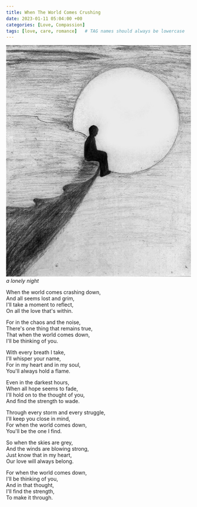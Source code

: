 ```yaml
---
title: When The World Comes Crushing
date: 2023-01-11 05:04:00 +00
categories: [Love, Compassion]
tags: [love, care, romance]   # TAG names should always be lowercase
---
```


![lonely night](/assets/img/lonely-night.jpg "copyright: Drawing Skill")
_a lonely night_

When the world comes crashing down,  
And all seems lost and grim,  
I'll take a moment to reflect,  
On all the love that's within.

For in the chaos and the noise,  
There's one thing that remains true,  
That when the world comes down,  
I'll be thinking of you.

With every breath I take,  
I'll whisper your name,  
For in my heart and in my soul,  
You'll always hold a flame.

Even in the darkest hours,  
When all hope seems to fade,  
I'll hold on to the thought of you,  
And find the strength to wade.

Through every storm and every struggle,  
I'll keep you close in mind,  
For when the world comes down,  
You'll be the one I find.

So when the skies are grey,  
And the winds are blowing strong,  
Just know that in my heart,  
Our love will always belong.

For when the world comes down,  
I'll be thinking of you,  
And in that thought,  
I'll find the strength,  
To make it through.
